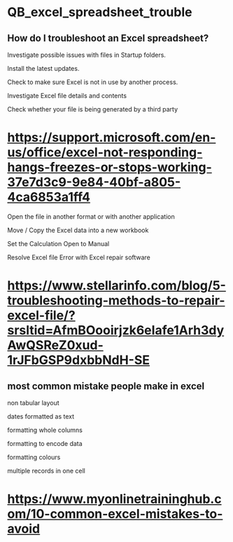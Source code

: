 # QB_excel_spreadsheet_trouble

## How do I troubleshoot an Excel spreadsheet?

Investigate possible issues with files in Startup folders. 

Install the latest updates.

Check to make sure Excel is not in use by another process. 

Investigate Excel file details and contents

Check whether your file is being generated by a third party

# https://support.microsoft.com/en-us/office/excel-not-responding-hangs-freezes-or-stops-working-37e7d3c9-9e84-40bf-a805-4ca6853a1ff4

Open the file in another format or with another application

Move / Copy the Excel data into a new workbook

Set the Calculation Open to Manual

Resolve Excel file Error with Excel repair software

# https://www.stellarinfo.com/blog/5-troubleshooting-methods-to-repair-excel-file/?srsltid=AfmBOooirjzk6eIafe1Arh3dyAwQSReZ0xud-1rJFbGSP9dxbbNdH-SE

##  most common mistake people make in excel 

non tabular layout

dates formatted as text 

formatting whole columns 

formatting to encode data 

formatting colours 

multiple records in one cell

# https://www.myonlinetraininghub.com/10-common-excel-mistakes-to-avoid
